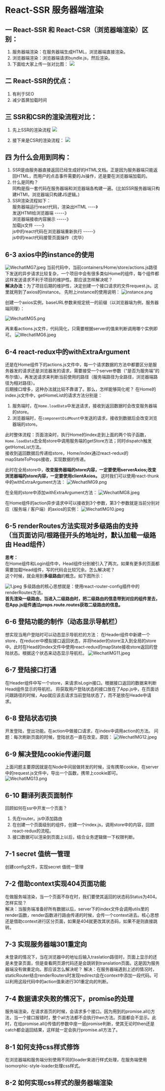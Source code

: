 # React-SSR 服务器端渲染

## 一 React-SSR 和 React-CSR（浏览器端渲染）区别：
1. 服务器端渲染：在服务器端生成HTML，浏览器端直接渲染。
2. 浏览器端渲染：浏览器端请求bundle.js，然后渲染。
3. 下面给大家上传一张对比图：
![](https://i.loli.net/2019/06/14/5d0352b89f1c994323.png)

## 二 React-SSR的优点：
1. 有利于SEO
2. 减少首屏加载时间

## 三 SSR和CSR的渲染流程对比：
1. 先上SSR的渲染流程
![](https://i.loli.net/2019/06/14/5d038148a137961858.png)

2. 接下来是CSR的渲染流程：
![](https://i.loli.net/2019/06/14/5d03816f4ea4e47365.png)

## 四 为什么会用到同构：
1. SSR是由服务器直接返回已经生成好的HTML文档。正是因为服务器端只能返回HTML，而用户的点击事件需要的Js操作，还是要在浏览器端加载的。
2. 什么是同构？<br />
同构是指一套代码在服务器端和浏览器端各构建一遍。(比如SSR服务器端只构建HTMl，浏览器端只构建JS逻辑。)
3. SSR渲染流程如下：<br />
服务器端运行react代码，渲染出HTML ----》<br />
发送HTMl给浏览器端  -----》 <br />
浏览器端接收内容展示 -----》 <br />
加载js文件 ----》 <br />
js中的react代码在浏览器端重新执行 -----》<br />
js中的react代码接管页面操作（完毕）<br />

## 6-3 axios中的instance的使用
![WechatIMG7.jpeg](https://i.loli.net/2019/10/17/BJHxDisRypYEhqN.jpg)
当前代码中，当前containers/Home/store/actions.js路径下发送的异步请求比较复杂，一个项目中会有很多类似Home的组件，每个组件都这样发送请求不利于项目的维护性。那应该怎样解决呢？<br>
<b>解决办法：</b>为了项目后期的维护性，决定创建一个接口请求的文件request.js。这里就用到了axios的instance。
先附上instance的使用说明：
![instance.png](https://i.loli.net/2019/10/17/CMzJgXaK942qujH.png)

创建一个axios实例，baseURL参数来规定统一的前缀（以浏览器端为例，服务器端同理）：

![WechatIMG5.png](https://i.loli.net/2019/10/17/abEj2wU4FrLRyhm.png)

再来看actions.js文件，代码简化，只需要根据server的值来判断调用哪个实例即可。
![WechatIMG6.jpeg](https://i.loli.net/2019/10/17/FNJrBj68To4iE9Q.jpg)

## 6-4 react-redux中的withExtraArgument
还是在Home组件下的actions.js文件中，每一个请求数据的方法中都要区分是服务器发的请求还是浏览器发的请求，需要接受一个server参数（“是否为服务端”的布尔值）。再发送请求来判断当前使用的路径（服务端路径为全路径，浏览器端路径为相对路径）。<br>后期接口增多，这种办法就比较不靠谱了。那么，怎样能够简化呢？
在Home的index.js文件中，getHomeList的请求方法分别是：
1. 服务端时，在```Home.loadData```中发送请求，接收到返回数据时会改变服务器端的store。
2. 浏览器端时，在```componentDidMount```中发送的请求，接收到数据后会改变浏览器端的store。

此时整体流程：页面渲染时，执行Home的index走到上面的两个钩子函数，<br />```Home.loadData```去全局store中调用服务端的getStore方法；同时dispatch触发getHomeList方法。<br />接收到返回数据后传递给store，Home/index通过react-redux的mapStateToProps接收，实现数据的传递。

此时在全局store中，<b>改变服务器端的store内容，一定要使用serverAxios;改变浏览器端的store内容，一定要使用clientAxios。</b>
这时我们可以使用react-thunk中的withExtraArgument方法：
![WechatIMG9.png](https://i.loli.net/2019/10/17/M9gF3z6b5DCxHot.png)

在全局的store中添加withExtraArgument方法：
![WechatIMG8.jpeg](https://i.loli.net/2019/10/17/DOMZoH3pfGx5qd6.jpg)

在Home组件的action异步请求中可以接收到3个参数，第3个参数就是当前分别对应（服务端 / 客户端）的axios的实例：
![WechatIMG10.jpeg](https://i.loli.net/2019/10/17/PWgjzwSKDq9nHXs.jpg)

## 6-5 renderRoutes方法实现对多级路由的支持 <br>（当页面访问/根路径开头的地址时，默认加载一级路由 Head组件）
<b> 思考：</b><br>在Home组件和Login组件中，Head组件分别被引入了两次。如果有更多的页面都需要加载Head组件，写的代码会比较冗余。怎么解决呢？<br>这个时候，就会用到<b>多级路由</b>的概念。如下图所示：

![1.jpeg](https://i.loli.net/2019/10/15/mg1M8cZLV6owyA2.jpg)
多级路由的核心思想就是：使用react-router-config插件中的renderRoutes方法。<br>
<b>首先渲染一级路由，当进入二级路由时，把二级路由的信息带到对应的组件里去，在App.js组件通过props.route.routes获取二级路由的信息。</b>

## 6-6 登陆功能的制作（动态显示导航栏）
想实现当用户登陆时可以动态显示导航栏的方法：
在Header组件中新建一个store，在reducer中模拟接口返回状态，并将header的store注入到全局的store中。此时在Head的index文件中使用react-redux的mapState接收store返回的登陆状态。根据这个状态来动态显示导航栏。
![WechatIMG11.jpeg](https://i.loli.net/2019/10/17/3hysr9iNYLgmP8R.jpg)

## 6-7 登陆接口打通
在Header组件中写一个store，来请求isLogin接口。根据接口返回的数据来判断Head组件显示的导航栏。
将获取用户登陆状态的接口放在了App.js中，在页面访问跟路径的时候，App就应该去请求当前登陆状态了，而不是放在Heade中请求。

## 6-8 登陆状态切换
开发登陆，登出功能。在action中做接口请求，在index中调用action的方法。
问题：每次刷新页面的时候，登陆状态一直在改变。原因：
![WechatIMG12.jpeg](https://i.loli.net/2019/10/17/xtDRWQu1LCaZVmq.jpg)

## 6-9 解决登陆cookie传递问题
上面问题主要原因就是在Node中间层做转发的时候，没有携带cookie，在server中的request.js文件中，导出一个函数，携带上cookie即可。
![WechatIMG13.png](https://i.loli.net/2019/10/18/3bKBnufelgoFjGS.png)

## 6-10 翻译列表页面制作
回顾如何在ssr中开发一个页面？
1. 先在router。js中添加路由
2. 在创建一个页面级别的组件，创建一个index.js，调用store中的内容，回顾react-redux的流程。
3. 接口数据可以渲染到页面上以后，结合业务逻辑做一下权限判断。

## 7-1 secret 值统一管理
创建config文件，实现secret 值统一管理

## 7-2 借助context实现404页面功能
在做服务端渲染，当一个页面不存在时，我们要使其返回的状态码Status为404。怎样实现？<br >
解决：当服务端准备好所有数据以后，server下的index文件会调用utils里的render函数，render函数进行路由传递的时候，会传一个context进去。核心思想还是借助context进行区分页面，如果是404就更改其状态码，如果不是则直接跳转。

## 7-3 实现服务器端301重定向
未登录的情况下，当在浏览器中的地址后输入traslation路径时，页面上显示的还是未登录页面，但是查看网页源代码还是会跳转到translation页面。这是因为服务器端没有做重定向。那应该怎么解决呢？
解决：在服务器端遇到上述的情况时，staticRouter结合renderRouters时发现redirect会在context中添加一段代码。可以利用这段代码中的action值来进行301重定向的判断。

## 7-4 数据请求失败的情况下，promise的处理
服务端渲染，在请求首页的时候，会请求多个接口。因为用到的promise.all()方法，当一个接口报错时，整个all方法都不会执行then方法。页面都会不显示。此时，在给promise.all()传值的参数中座一层promise判断，使其无论时then还是catch都会返回结果，这样就一定会执行promise.all方法了。

## 8-1 如何支持css样式修饰
在浏览器端和服务端分别使用不同的loader来进行样式处理，在服务端使用isomorphic-style-loader处理css样式。

## 8-2 如何实现css样式的服务器端渲染

